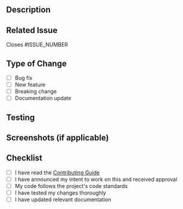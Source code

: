 ## Description
<!-- Brief description of what this PR does -->

## Related Issue
Closes #ISSUE_NUMBER

## Type of Change
- [ ] Bug fix
- [ ] New feature
- [ ] Breaking change
- [ ] Documentation update

## Testing
<!-- Describe how you tested your changes -->

## Screenshots (if applicable)
<!-- Add screenshots here -->

## Checklist
- [ ] I have read the [Contributing Guide](../CONTRIBUTING.md)
- [ ] I have announced my intent to work on this and received approval
- [ ] My code follows the project's code standards
- [ ] I have tested my changes thoroughly
- [ ] I have updated relevant documentation
